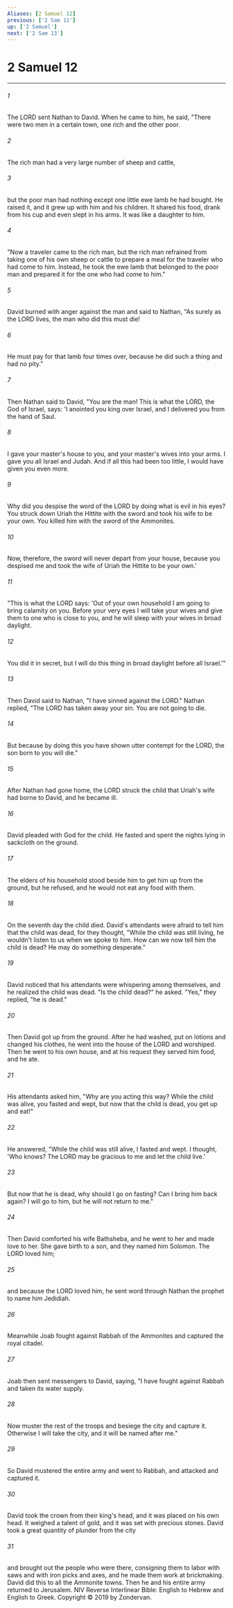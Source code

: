 ```yaml
---
Aliases: [2 Samuel 12]
previous: ['2 Sam 11']
up: ['2 Samuel']
next: ['2 Sam 13']
---
```

# 2 Samuel 12

***


###### 1 
The LORD sent Nathan to David. When he came to him, he said, "There were two men in a certain town, one rich and the other poor. 

###### 2 
The rich man had a very large number of sheep and cattle, 

###### 3 
but the poor man had nothing except one little ewe lamb he had bought. He raised it, and it grew up with him and his children. It shared his food, drank from his cup and even slept in his arms. It was like a daughter to him. 

###### 4 
"Now a traveler came to the rich man, but the rich man refrained from taking one of his own sheep or cattle to prepare a meal for the traveler who had come to him. Instead, he took the ewe lamb that belonged to the poor man and prepared it for the one who had come to him." 

###### 5 
David burned with anger against the man and said to Nathan, "As surely as the LORD lives, the man who did this must die! 

###### 6 
He must pay for that lamb four times over, because he did such a thing and had no pity." 

###### 7 
Then Nathan said to David, "You are the man! This is what the LORD, the God of Israel, says: 'I anointed you king over Israel, and I delivered you from the hand of Saul. 

###### 8 
I gave your master's house to you, and your master's wives into your arms. I gave you all Israel and Judah. And if all this had been too little, I would have given you even more. 

###### 9 
Why did you despise the word of the LORD by doing what is evil in his eyes? You struck down Uriah the Hittite with the sword and took his wife to be your own. You killed him with the sword of the Ammonites. 

###### 10 
Now, therefore, the sword will never depart from your house, because you despised me and took the wife of Uriah the Hittite to be your own.' 

###### 11 
"This is what the LORD says: 'Out of your own household I am going to bring calamity on you. Before your very eyes I will take your wives and give them to one who is close to you, and he will sleep with your wives in broad daylight. 

###### 12 
You did it in secret, but I will do this thing in broad daylight before all Israel.'" 

###### 13 
Then David said to Nathan, "I have sinned against the LORD." Nathan replied, "The LORD has taken away your sin. You are not going to die. 

###### 14 
But because by doing this you have shown utter contempt for the LORD, the son born to you will die." 

###### 15 
After Nathan had gone home, the LORD struck the child that Uriah's wife had borne to David, and he became ill. 

###### 16 
David pleaded with God for the child. He fasted and spent the nights lying in sackcloth on the ground. 

###### 17 
The elders of his household stood beside him to get him up from the ground, but he refused, and he would not eat any food with them. 

###### 18 
On the seventh day the child died. David's attendants were afraid to tell him that the child was dead, for they thought, "While the child was still living, he wouldn't listen to us when we spoke to him. How can we now tell him the child is dead? He may do something desperate." 

###### 19 
David noticed that his attendants were whispering among themselves, and he realized the child was dead. "Is the child dead?" he asked. "Yes," they replied, "he is dead." 

###### 20 
Then David got up from the ground. After he had washed, put on lotions and changed his clothes, he went into the house of the LORD and worshiped. Then he went to his own house, and at his request they served him food, and he ate. 

###### 21 
His attendants asked him, "Why are you acting this way? While the child was alive, you fasted and wept, but now that the child is dead, you get up and eat!" 

###### 22 
He answered, "While the child was still alive, I fasted and wept. I thought, 'Who knows? The LORD may be gracious to me and let the child live.' 

###### 23 
But now that he is dead, why should I go on fasting? Can I bring him back again? I will go to him, but he will not return to me." 

###### 24 
Then David comforted his wife Bathsheba, and he went to her and made love to her. She gave birth to a son, and they named him Solomon. The LORD loved him; 

###### 25 
and because the LORD loved him, he sent word through Nathan the prophet to name him Jedidiah. 

###### 26 
Meanwhile Joab fought against Rabbah of the Ammonites and captured the royal citadel. 

###### 27 
Joab then sent messengers to David, saying, "I have fought against Rabbah and taken its water supply. 

###### 28 
Now muster the rest of the troops and besiege the city and capture it. Otherwise I will take the city, and it will be named after me." 

###### 29 
So David mustered the entire army and went to Rabbah, and attacked and captured it. 

###### 30 
David took the crown from their king's head, and it was placed on his own head. It weighed a talent of gold, and it was set with precious stones. David took a great quantity of plunder from the city 

###### 31 
and brought out the people who were there, consigning them to labor with saws and with iron picks and axes, and he made them work at brickmaking. David did this to all the Ammonite towns. Then he and his entire army returned to Jerusalem. NIV Reverse Interlinear Bible: English to Hebrew and English to Greek. Copyright © 2019 by Zondervan.
